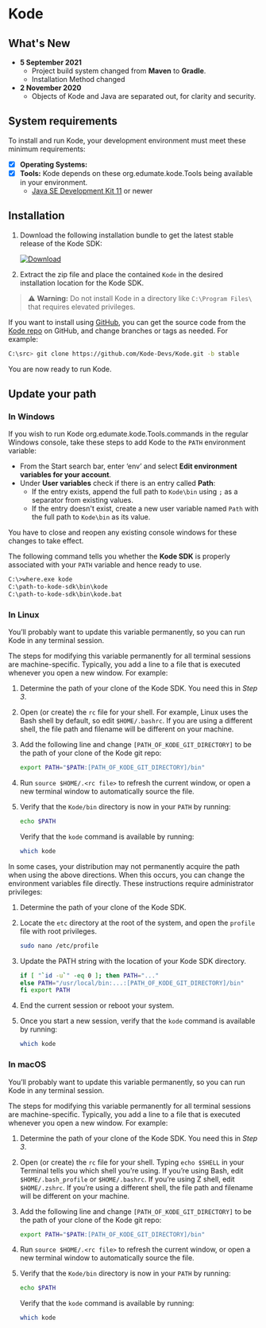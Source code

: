 # Kode

What's New
-------------------

- **5 September 2021**
    - Project build system changed from **Maven** to **Gradle**.
    - Installation Method changed
- **2 November 2020**
    - Objects of Kode and Java are separated out, for clarity and security.

System requirements
-------------------
To install and run Kode, your development environment must meet these minimum requirements:

- [X] **Operating Systems:**
- [X] **Tools:** Kode depends on these org.edumate.kode.Tools being available in your environment.
    - [Java SE Development Kit 11](https://www.oracle.com/in/java/technologies/javase-jdk11-downloads.html) or newer

Installation
-------------------

1. Download the following installation bundle to get the latest stable release of the Kode SDK:

   [![Download](https://shields.io/badge/Download%20Now-blue?style=for-the-badge)](https://github.com/Kode-Devs/Kode/archive/refs/heads/stable.zip)
2. Extract the zip file and place the contained `Kode` in the desired installation location for the Kode SDK.

> :warning: **Warning:** Do not install Kode in a directory like `C:\Program Files\` that requires elevated privileges.

If you want to install using [GitHub](https://github.com/), you can get the source code from
the [Kode repo](https://github.com/Kode-Devs/Kode) on GitHub, and change branches or tags as needed. For example:

```bash
C:\src> git clone https://github.com/Kode-Devs/Kode.git -b stable
```

You are now ready to run Kode.


Update your path
-------------------

### In Windows

If you wish to run Kode org.edumate.kode.Tools.commands in the regular Windows console, take these steps to add Kode to the `PATH` environment
variable:

- From the Start search bar, enter ‘env’ and select **Edit environment variables for your account**.
- Under **User variables** check if there is an entry called **Path**:
    - If the entry exists, append the full path to `Kode\bin` using `;` as a separator from existing values.
    - If the entry doesn't exist, create a new user variable named `Path` with the full path to `Kode\bin` as its value.

You have to close and reopen any existing console windows for these changes to take effect.

The following command tells you whether the **Kode SDK** is properly associated with your `PATH` variable and hence
ready to use.

```bash
C:\>where.exe kode
C:\path-to-kode-sdk\bin\kode
C:\path-to-kode-sdk\bin\kode.bat
```

### In Linux

You’ll probably want to update this variable permanently, so you can run Kode in any terminal session.

The steps for modifying this variable permanently for all terminal sessions are machine-specific. Typically, you add a
line to a file that is executed whenever you open a new window. For example:

1. Determine the path of your clone of the Kode SDK. You need this in _Step 3_.
2. Open (or create) the `rc` file for your shell. For example, Linux uses the Bash shell by default, so edit
   `$HOME/.bashrc`. If you are using a different shell, the file path and filename will be different on your machine.
3. Add the following line and change `[PATH_OF_KODE_GIT_DIRECTORY]` to be the path of your clone of the Kode git repo:

    ```bash
    export PATH="$PATH:[PATH_OF_KODE_GIT_DIRECTORY]/bin"
    ```

4. Run `source $HOME/.<rc file>` to refresh the current window, or open a new terminal window to automatically source
   the file.
5. Verify that the `Kode/bin` directory is now in your `PATH` by running:

    ```bash
    echo $PATH
    ```

   Verify that the `kode` command is available by running:

    ```bash
    which kode
    ```

In some cases, your distribution may not permanently acquire the path when using the above directions. When this occurs,
you can change the environment variables file directly. These instructions require administrator privileges:

1. Determine the path of your clone of the Kode SDK.
2. Locate the `etc` directory at the root of the system, and open the `profile` file with root privileges.

    ```bash
    sudo nano /etc/profile
    ```

3. Update the PATH string with the location of your Kode SDK directory.

    ```bash
    if [ "`id -u`" -eq 0 ]; then PATH="..."
    else PATH="/usr/local/bin:...:[PATH_OF_KODE_GIT_DIRECTORY]/bin"
    fi export PATH
    ```

4. End the current session or reboot your system.
5. Once you start a new session, verify that the `kode` command is available by running:

    ```bash
    which kode
    ```

### In macOS

You’ll probably want to update this variable permanently, so you can run Kode in any terminal session.

The steps for modifying this variable permanently for all terminal sessions are machine-specific. Typically, you add a
line to a file that is executed whenever you open a new window. For example:

1. Determine the path of your clone of the Kode SDK. You need this in _Step 3_.
2. Open (or create) the `rc` file for your shell. Typing `echo $SHELL` in your Terminal tells you which shell you’re using.
   If you’re using Bash, edit `$HOME/.bash_profile` or `$HOME/.bashrc`. If you’re using Z shell, edit `$HOME/.zshrc`. If
   you’re using a different shell, the file path and filename will be different on your machine.
3. Add the following line and change `[PATH_OF_KODE_GIT_DIRECTORY]` to be the path of your clone of the Kode git repo:

    ```bash
    export PATH="$PATH:[PATH_OF_KODE_GIT_DIRECTORY]/bin"
    ```

4. Run `source $HOME/.<rc file>` to refresh the current window, or open a new terminal window to automatically source
   the file.
5. Verify that the `Kode/bin` directory is now in your `PATH` by running:

    ```bash
    echo $PATH
    ```

   Verify that the `kode` command is available by running:

    ```bash
    which kode
    ```
